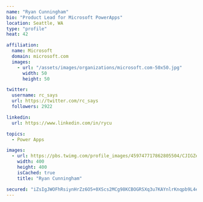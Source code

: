 ```yaml
---
name: "Ryan Cunningham"
bio: "Product Lead for Microsoft PowerApps"
location: Seattle, WA
type: "profile"
heat: 42

affiliation:
  name: Microsoft
  domain: microsoft.com
  images:
    - url: "/assets/images/organizations/microsoft.com-50x50.jpg"
      width: 50
      height: 50

twitter:
  username: rc_says
  url: https://twitter.com/rc_says
  followers: 2922

linkedin:
  url: https://www.linkedin.com/in/rycu

topics:
  - Power Apps

images:
  - url: https://pbs.twimg.com/profile_images/459747717862805504/CJIGZejd_400x400.png
    width: 400
    height: 400
    isCached: true
    title: "Ryan Cunningham"

secured: "iZsIgJWOFhRsiynHrZz6O5+0XScs2MCg98KCBOGRSXq3u7KAYnlrKnqpb9L4eczBY18ceg5p02RBohvJbOqFovS0kWOhiAgzpvArL8UeM8T6UwKO6PIe9hL/URMH/mY4VOUKblg/hcSr0zUd3JqhDnv8+QJ6MhKw4KDz3WO39MOYLuAiRjQrhRDHi1G7etkoxdzguxMralAxYz6twx7IIW2KqzN3qolbMO7TX42GbnDkKq35Iy7bC6IvnlRtTy7MjAoY7CZ5tALr5Gjki73TauyNXiubnX/UWsa9AVw//0vor3zeJZfBgXfDHCAp/x5x2ytB4IZnU9aEyIFhLlkVVvG0NuR4ZQorGpizsSE2jdyppi4P0yFAtoSWjl1jFdJ4vbVjt+3i+70QAPgEOsdgmXVwNDmxFxtYhv7/dcykGRk=;j+mlBZ/w5Zu+SoV57P7mmw=="
---
```


